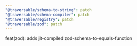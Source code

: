 ```yaml
---
"@traversable/schema-to-string": patch
"@traversable/schema-compiler": patch
"@traversable/registry": patch
"@traversable/zod": patch
---
```


feat(zod): adds jit-compiled zod-schema-to-equals-function
